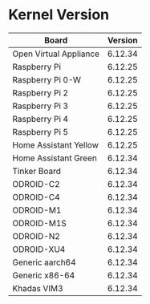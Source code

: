 
# Kernel Version

| Board | Version |
|-------|---------|
| Open Virtual Appliance | 6.12.34 |
| Raspberry Pi | 6.12.25 |
| Raspberry Pi 0-W | 6.12.25 |
| Raspberry Pi 2 | 6.12.25 |
| Raspberry Pi 3 | 6.12.25 |
| Raspberry Pi 4 | 6.12.25 |
| Raspberry Pi 5 | 6.12.25 |
| Home Assistant Yellow | 6.12.25 |
| Home Assistant Green | 6.12.34 |
| Tinker Board | 6.12.34 |
| ODROID-C2 | 6.12.34 |
| ODROID-C4 | 6.12.34 |
| ODROID-M1 | 6.12.34 |
| ODROID-M1S | 6.12.34 |
| ODROID-N2 | 6.12.34 |
| ODROID-XU4 | 6.12.34 |
| Generic aarch64 | 6.12.34 |
| Generic x86-64 | 6.12.34 |
| Khadas VIM3 | 6.12.34 |
